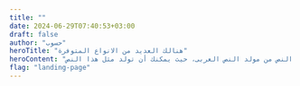 ```yaml
---
title: ""
date: 2024-06-29T07:40:53+03:00
draft: false
author: "حسوب"
heroTitle: "هنالك العديد من الانواع المتوفرة"
heroContent: "هذا النص هو مثال لنص يمكن أن يستبدل في نفس المساحة، لقد تم توليد هذا النص من مولد النص العربى، حيث يمكنك أن تولد مثل هذا النص"
flag: "landing-page"
---
```


